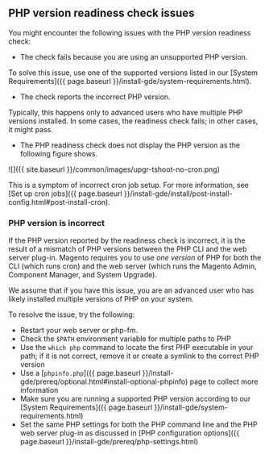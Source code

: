 
## PHP version readiness check issues

You might encounter the following issues with the PHP version readiness check:

*  The check fails because you are using an unsupported PHP version.

To solve this issue, use one of the supported versions listed in our [System Requirements]({{ page.baseurl }}/install-gde/system-requirements.html).

*  The check reports the incorrect PHP version.

Typically, this happens only to advanced users who have multiple PHP versions installed. In some cases, the readiness check fails; in other cases, it might pass.

*  The PHP readiness check does not display the PHP version as the following figure shows.

 ![]({{ site.baseurl }}/common/images/upgr-tshoot-no-cron.png)

This is a symptom of incorrect cron job setup. For more information, see [Set up cron jobs]({{ page.baseurl }}/install-gde/install/post-install-config.html#post-install-cron).

### PHP version is incorrect

If the PHP version reported by the readiness check is incorrect, it is the result of a mismatch of PHP versions between the PHP CLI and the web server plug-in. Magento requires you to use *one version* of PHP for both the CLI (which runs cron) and the web server (which runs the Magento Admin, Component Manager, and System Upgrade).

We assume that if you have this issue, you are an advanced user who has likely installed multiple versions of PHP on your system.

To resolve the issue, try the following:

*  Restart your web server or php-fm.
*  Check the `$PATH` environment variable for multiple paths to PHP
*  Use the `which php` command to locate the first PHP executable in your path; if it is not correct, remove it or create a symlink to the correct PHP version
*  Use a [`phpinfo.php`]({{ page.baseurl }}/install-gde/prereq/optional.html#install-optional-phpinfo) page to collect more information
*  Make sure you are running a supported PHP version according to our [System Requirements]({{ page.baseurl }}/install-gde/system-requirements.html)
*  Set the same PHP settings for both the PHP command line and the PHP web server plug-in as discussed in [PHP configuration options]({{ page.baseurl }}/install-gde/prereq/php-settings.html)
